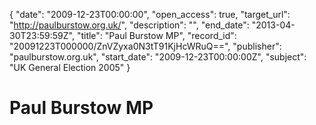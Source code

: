 {
  "date": "2009-12-23T00:00:00", 
  "open_access": true, 
  "target_url": "http://paulburstow.org.uk/", 
  "description": "", 
  "end_date": "2013-04-30T23:59:59Z", 
  "title": "Paul Burstow MP", 
  "record_id": "20091223T000000/ZnVZyxa0N3tT91KjHcWRuQ==", 
  "publisher": "paulburstow.org.uk", 
  "start_date": "2009-12-23T00:00:00Z", 
  "subject": "UK General Election 2005"
}

# Paul Burstow MP

